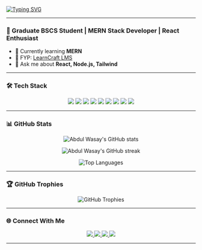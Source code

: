 [![Typing SVG](https://readme-typing-svg.demolab.com?font=Fira+Code&size=24&duration=3000&pause=1000&color=00BFFF&center=true&vCenter=true&width=800&lines=👋+Hi%2C+I'm+Abdul+Wasay;🎓+Fresh+BSCS+Graduate;💻+MERN+Stack+Developer;⚛️+React+Enthusiast;🚀+Creator+of+LearnCraft+LMS)](https://git.io/typing-svg)

---

### 🚀 Graduate BSCS Student | MERN Stack Developer | React Enthusiast

- 🌱 Currently learning **MERN**
- 💼 FYP: [LearnCraft LMS](https://github.com/abdulwasayhub/learncraft-learning-management-system)
- 💬 Ask me about **React, Node.js, Tailwind**

---

### 🛠️ Tech Stack  

<p align="center">
  <img src="https://img.shields.io/badge/React-20232A?style=for-the-badge&logo=react&logoColor=61DAFB" />
  <img src="https://img.shields.io/badge/Node.js-339933?style=for-the-badge&logo=node.js&logoColor=white" />
  <img src="https://img.shields.io/badge/Express.js-000000?style=for-the-badge&logo=express&logoColor=white" />
  <img src="https://img.shields.io/badge/MongoDB-4EA94B?style=for-the-badge&logo=mongodb&logoColor=white" />
  <img src="https://img.shields.io/badge/Tailwind_CSS-38B2AC?style=for-the-badge&logo=tailwind-css&logoColor=white" />
  <img src="https://img.shields.io/badge/JavaScript-F7DF1E?style=for-the-badge&logo=javascript&logoColor=000" />
  <img src="https://img.shields.io/badge/Git-F05032?style=for-the-badge&logo=git&logoColor=white" />
  <img src="https://img.shields.io/badge/GitHub-181717?style=for-the-badge&logo=github&logoColor=white" />
  <img src="https://img.shields.io/badge/Vercel-000000?style=for-the-badge&logo=vercel&logoColor=white" />
</p>

---

### 📊 GitHub Stats  

<p align="center">
  <img src="https://github-readme-stats.vercel.app/api?username=abdulwasayhub&show_icons=true&theme=tokyonight&hide_border=true" alt="Abdul Wasay's GitHub stats" />
</p>

<p align="center">
  <img src="https://github-readme-streak-stats.herokuapp.com/?user=abdulwasayhub&theme=tokyonight&hide_border=true" alt="Abdul Wasay's GitHub streak" />
</p>

<p align="center">
  <img src="https://github-readme-stats.vercel.app/api/top-langs/?username=abdulwasayhub&layout=compact&theme=tokyonight&hide_border=true" alt="Top Languages" />
</p>

---

### 🏆 GitHub Trophies  

<p align="center">
  <img src="https://github-profile-trophy.vercel.app/?username=abdulwasayhub&theme=tokyonight&no-frame=true&row=1&column=6" alt="GitHub Trophies" />
</p>

---

### 🌐 Connect With Me  

<p align="center">
  <a href="https://www.linkedin.com/in/abdul-wasay-munir-23a83322a/" target="_blank">
    <img src="https://img.shields.io/badge/LinkedIn-0A66C2?style=for-the-badge&logo=linkedin&logoColor=white"/>
  </a>
  <a href="https://abdulwasayportfolio.netlify.app" target="_blank">
    <img src="https://img.shields.io/badge/Portfolio-000000?style=for-the-badge&logo=firefox&logoColor=white"/>
  </a>
  <a href="mailto:munirabdulwasay@gmail.com" target="_blank">
    <img src="https://img.shields.io/badge/Gmail-EA4335?style=for-the-badge&logo=gmail&logoColor=white"/>
  </a>
  <a href="https://github.com/abdulwasayhub" target="_blank">
    <img src="https://img.shields.io/badge/GitHub-181717?style=for-the-badge&logo=github&logoColor=white"/>
  </a>
</p>

---

<!---
abdulwasayhub/abdulwasayhub is a ✨ special ✨ repository because its `README.md` (this file) appears on your GitHub profile.
You can click the Preview link to take a look at your changes.
--->
